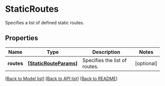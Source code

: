 # StaticRoutes

Specifies a list of defined static routes.

## Properties
Name | Type | Description | Notes
------------ | ------------- | ------------- | -------------
**routes** | [**[StaticRouteParams]**](StaticRouteParams.md) | Specifies the list of routes. | [optional] 

[[Back to Model list]](../README.md#documentation-for-models) [[Back to API list]](../README.md#documentation-for-api-endpoints) [[Back to README]](../README.md)


